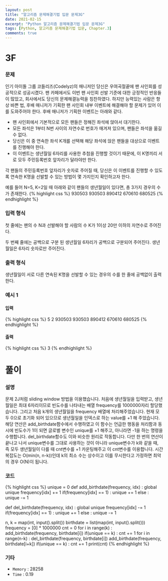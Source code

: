 ```yaml
---
layout: post
title: "알고리즘 문제해결기법 입문 문제3G"
date: 2021-02-15
excerpt: "Python 알고리즘 문제해결기법 입문 문제3G"
tags: [Python, 알고리즘 문제해결기법 입문, Chapter.3]
comments: true
---
```

# 3F

### 문제
인기 아이돌 그룹 코들리즈(Codelyz)의 매니저인 당신은 우여곡절끝에 팬 사인회를 성공적으로 성공시켰다. 팬 카페에서도 이번 팬 사인회 선발 기준에 대한 긍정적인 반응들이 많았고, 회사에서도 당신의 문제해결능력을 칭찬하였다. 하지만 능력있는 사람은 항상 바쁜 법, 후배 매니저가 기획한 팬 사인회 내부 이벤트에 해결해야 할 문제가 있어 이를 도와주어야 한다. 후배 매니저가 기획한 이벤트는 아래와 같다.

- 팬 사인회에서 기본적으로 모든 팬들은 정해진 좌석에 앉아서 대기한다.
- 모든 좌석은 1부터 N번 사이의 자연수로 번호가 매겨져 있으며, 팬들은 좌석을 옮길 수 없다.
- 당신은 이 중 연속한 좌석 K개를 선택해 해당 좌석에 앉은 팬들을 대상으로 이벤트를 진행해야 한다.
- 이 이벤트는 생년월일 6자리를 사용한 추첨을 진행할 것이기 때문에, 이 K명끼리 서로 모두 주민등록번호 앞자리가 달라야만 한다.

각 팬들의 주민등록번호 앞자리가 숫자로 주어질 때, 당신은 이 이벤트를 진행할 수 있도록 연속한 K명을 선발할 수 있는 방법이 몇 가지인지 확인하고자 한다. 

예를 들어 N=5, K=2일 때 아래와 같이 팬들의 생년월일이 있다면, 총 3가지 경우의 수가 존재한다.
{% highlight css %}
	930503	930503	890412	670610	680525
{% endhighlight %}

### 입력 형식
첫 줄에는 팬의 수 N과 선발해야 할 사람의 수 K가 1이상 20만 이하의 자연수로 주어진다.

두 번째 줄에는 공백으로 구분 된 생년월일 6자리가 공백으로 구분되어 주어진다. 생년월일은 6자리 숫자로만 주어진다.

### 출력 형식
생년월일이 서로 다른 연속된 K명을 선발할 수 있는 경우의 수를 한 줄에 공백없이 출력한다.

### 예시 1
#### 입력
{% highlight css %}
5 2
930503 930503 890412 670610 680525
{% endhighlight %}
#### 출력
{% highlight css %}
3
{% endhighlight %}

# 풀이

### 설명
문제 2J처럼 sliding window 방법을 이용했습니다. 처음에 생년월일을 입력받고, 생년월일은 최대 6자리이므로 빈도수를 나타내는 배열 frequency를 1000000자리 할당했습니다. 그리고 처음 k개의 생년월일을 frequency 배열에 처리해주었습니다. 현재 모두 0으로 초기화 되어 있으므로 생년월일을 인덱스로 하는 value를 +1 해 주었습니다. 해당 연산은 add_birthdate함수에서 수행하였고 이 함수는 언급한 행동을 처리함과 동시에 빈도수가 1이 되면 글로벌 변수인 unique를 +1 해주고, 아니라면 -1을 하는 명령을 수행합니다. del_birthdate함수도 이와 비슷한 원리로 작동합니다. 다만 한 번의 연산이 끝나고 나서 unique변수를 그대로 사용하는 것이 아니라 unique변수가 k와 같을 때, 즉 모두 생년월일이 다를 때 cnt변수를 +1 카운팅해주고 이 cnt변수를 이용합니다. 시간복잡도는 O(min(n, n-k))인데 k의 최소 수는 상수이고 이를 무시한다고 가정하면 최악의 경우 O(N)이 됩니다.

### 코드
{% highlight css %}
unique = 0
def add_birthdate(frequency, idx) :
	global unique
	frequency[idx] += 1
	if(frequency[idx] == 1) : unique += 1
	else : unique -= 1

def del_birthdate(frequency, idx) :
	global unique
	frequency[idx] -= 1
	if(frequency[idx] == 1) : unique += 1
	else : unique -= 1
		
n, k = map(int, input().split())
birthdate = list(map(int, input().split()))
frequency = [0] * 1000000
cnt = 0
for i in range(k) :
	add_birthdate(frequency, birthdate[i])
if(unique == k) : cnt += 1
for i in range(n-k) :
	del_birthdate(frequency, birthdate[i])
	add_birthdate(frequency, birthdate[i+k])
	if(unique == k) : cnt += 1
print(cnt)
{% endhighlight %}

### 기타
- `Memory` : 28258
- `Time` : 0.19